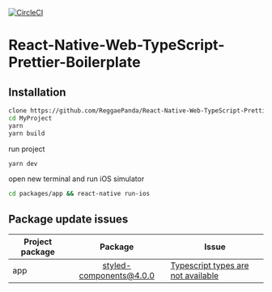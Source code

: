 [![CircleCI](https://circleci.com/gh/ReggaePanda/React-Native-Web-TypeScript-Prettier-Boilerplate.svg?style=svg)](https://circleci.com/gh/ReggaePanda/React-Native-Web-TypeScript-Prettier-Boilerplate)

# React-Native-Web-TypeScript-Prettier-Boilerplate

## Installation
```bash
clone https://github.com/ReggaePanda/React-Native-Web-TypeScript-Prettier-Boilerplate.git MyProject
cd MyProject
yarn
yarn build
```

run project
```bash
yarn dev
```

open new terminal and run iOS simulator
```bash
cd packages/app && react-native run-ios
```


## Package update issues


| Project package | Package        | Issue  |
| --------------- |:-----------------------:| -----|
| app             | styled-components@4.0.0 | [Typescript types are not available](https://github.com/DefinitelyTyped/DefinitelyTyped/issues/29795) |
